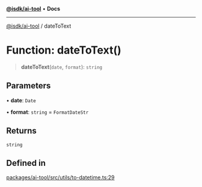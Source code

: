 [**@isdk/ai-tool**](../README.md) • **Docs**

***

[@isdk/ai-tool](../globals.md) / dateToText

# Function: dateToText()

> **dateToText**(`date`, `format`): `string`

## Parameters

• **date**: `Date`

• **format**: `string` = `FormatDateStr`

## Returns

`string`

## Defined in

[packages/ai-tool/src/utils/to-datetime.ts:29](https://github.com/isdk/ai-tool.js/blob/fe6b47f429fb128627d2210e367fa914b891d314/src/utils/to-datetime.ts#L29)
